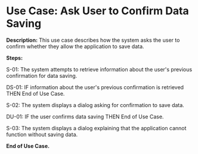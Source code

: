 # Use Case: Ask User to Confirm Data Saving

**Description:** This use case describes how the system asks the user to confirm whether they allow the application to save data.

**Steps:**

S-01: The system attempts to retrieve information about the user's previous confirmation for data saving.

DS-01: IF information about the user's previous confirmation is retrieved THEN End of Use Case.

S-02: The system displays a dialog asking for confirmation to save data.

DU-01: IF the user confirms data saving THEN End of Use Case.

S-03: The system displays a dialog explaining that the application cannot function without saving data.

**End of Use Case.**
